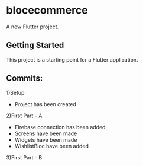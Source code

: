 # blocecommerce

A new Flutter project.

## Getting Started

This project is a starting point for a Flutter application.

## Commits:

1)Setup
- Project has been created

2)First Part - A
- Firebase connection has been added
- Screens have been made
- Widgets have been made
- WishlistBloc have been added 

3)First Part - B
